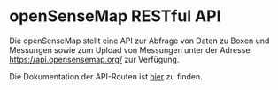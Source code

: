 # openSenseMap RESTful API
Die openSenseMap stellt eine API zur Abfrage von Daten zu Boxen und Messungen sowie zum Upload von Messungen unter der Adresse https://api.opensensemap.org/ zur Verfügung.

Die Dokumentation der API-Routen ist [hier](https://docs.opensensemap.org) zu finden.
